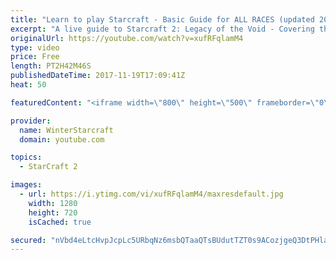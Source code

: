 ```yaml
---
title: "Learn to play Starcraft - Basic Guide for ALL RACES (updated 2017)"
excerpt: "A live guide to Starcraft 2: Legacy of the Void - Covering the basics and build orders for all of the races, and covering the important decisions to be made early in the game.  Not a step by step guide but a demonstration once you have the very basics of the units and races!"
originalUrl: https://youtube.com/watch?v=xufRFqlamM4
type: video
price: Free
length: PT2H42M46S
publishedDateTime: 2017-11-19T17:09:41Z
heat: 50

featuredContent: "<iframe width=\"800\" height=\"500\" frameborder=\"0\" src=\"https://www.youtube.com/embed/xufRFqlamM4\" allow=\"accelerometer; autoplay; encrypted-media; gyroscope; picture-in-picture\" allowfullscreen></iframe>"

provider:
  name: WinterStarcraft
  domain: youtube.com

topics:
  - StarCraft 2

images:
  - url: https://i.ytimg.com/vi/xufRFqlamM4/maxresdefault.jpg
    width: 1280
    height: 720
    isCached: true

secured: "nVbd4eLtcHvpJcpLc5URbqNz6msbQTaaQTsBUdutTZT0s9ACozjgeQ3DtPHla3a+BIwdM9vOLzv2tmuOEzOdOQedNlKFUQdZavZkxRGdOv7KZ7CHcn0xTRDMu2M0xCJEkzCYpDb2OoSeQ7yyRrGsr2J5/g3yj8rpPM6hvsM2bXSuaJTRVeSFKtvW3Z/iNzdeJWe8dWHN8939IJ5UfincwycemSXQURbEFSJ7y4RVY/uT1vmxYta7jnVcbpPpqX/xyNde8V3yN3HwxgBKgFbhURdp2WxYpKJMy6LISPDeEYx6qfTANPAyIXs0MfoAmPD3638RII00LcNccsYBmZKO3k+sPaSdvhwSboElEBqdCXabFRE9mrabbY7czVLBfEBeAPtL/nikbGHTKNQ6aoPnj7mPVWxGcDrc7MHA5xeQ1D5pD6zPgz62nr/6cddIIq5d;0uUREpaLt0339bFpmLLbeQ=="
---
```


